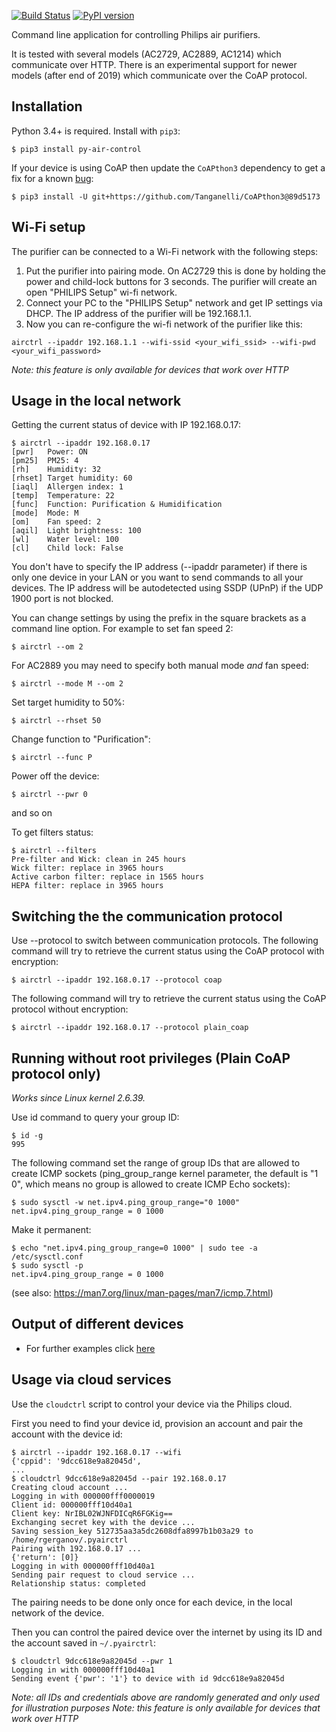 [![Build Status](https://travis-ci.org/rgerganov/py-air-control.svg?branch=master)](https://travis-ci.org/rgerganov/py-air-control)
[![PyPI version](https://badge.fury.io/py/py-air-control.svg)](https://badge.fury.io/py/py-air-control)

Command line application for controlling Philips air purifiers.

It is tested with several models (AC2729, AC2889, AC1214) which communicate over HTTP.
There is an experimental support for newer models (after end of 2019) which communicate over the CoAP protocol.

Installation
---
Python 3.4+ is required. Install with `pip3`:
```
$ pip3 install py-air-control
```
If your device is using CoAP then update the `CoAPthon3` dependency to get a fix for a known [bug](https://github.com/Tanganelli/CoAPthon3/issues/29):
```
$ pip3 install -U git+https://github.com/Tanganelli/CoAPthon3@89d5173
```

Wi-Fi setup
---
The purifier can be connected to a Wi-Fi network with the following steps:

 1. Put the purifier into pairing mode. On AC2729 this is done by holding the power and child-lock buttons for 3 seconds.
    The purifier will create an open "PHILIPS Setup" wi-fi network.
 2. Connect your PC to the "PHILIPS Setup" network and get IP settings via DHCP. The IP address of the purifier will be 192.168.1.1.
 3. Now you can re-configure the wi-fi network of the purifier like this:
```
airctrl --ipaddr 192.168.1.1 --wifi-ssid <your_wifi_ssid> --wifi-pwd <your_wifi_password>
```
_Note: this feature is only available for devices that work over HTTP_

Usage in the local network
---
Getting the current status of device with IP 192.168.0.17:
```
$ airctrl --ipaddr 192.168.0.17
[pwr]   Power: ON
[pm25]  PM25: 4
[rh]    Humidity: 32
[rhset] Target humidity: 60
[iaql]  Allergen index: 1
[temp]  Temperature: 22
[func]  Function: Purification & Humidification
[mode]  Mode: M
[om]    Fan speed: 2
[aqil]  Light brightness: 100
[wl]    Water level: 100
[cl]    Child lock: False
```
You don't have to specify the IP address (--ipaddr parameter) if there is only one device in your LAN or you want to send commands to all your devices.
The IP address will be autodetected using SSDP (UPnP) if the UDP 1900 port is not blocked.

You can change settings by using the prefix in the square brackets as a command line option.
For example to set fan speed 2:

    $ airctrl --om 2

For AC2889 you may need to specify both manual mode *and* fan speed:

    $ airctrl --mode M --om 2

Set target humidity to 50%:

    $ airctrl --rhset 50

Change function to "Purification":

    $ airctrl --func P

Power off the device:

    $ airctrl --pwr 0

and so on

To get filters status:
```
$ airctrl --filters
Pre-filter and Wick: clean in 245 hours
Wick filter: replace in 3965 hours
Active carbon filter: replace in 1565 hours
HEPA filter: replace in 3965 hours
```

Switching the the communication protocol
---
Use --protocol to switch between communication protocols.
The following command will try to retrieve the current status using the CoAP protocol with encryption:
```
$ airctrl --ipaddr 192.168.0.17 --protocol coap
```

The following command will try to retrieve the current status using the CoAP protocol without encryption:
```
$ airctrl --ipaddr 192.168.0.17 --protocol plain_coap
```

Running without root privileges (Plain CoAP protocol only)
---
_Works since Linux kernel 2.6.39._

Use id command to query your group ID:
```
$ id -g
995
```

The following command set the range of group IDs that are allowed to create ICMP sockets (ping_group_range kernel parameter, the default is "1 0", which means no group is allowed to create ICMP Echo sockets):
```
$ sudo sysctl -w net.ipv4.ping_group_range="0 1000"
net.ipv4.ping_group_range = 0 1000
```

Make it permanent:
```
$ echo "net.ipv4.ping_group_range=0 1000" | sudo tee -a /etc/sysctl.conf
$ sudo sysctl -p
net.ipv4.ping_group_range = 0 1000
``` 
(see also: https://man7.org/linux/man-pages/man7/icmp.7.html)


Output of different devices
---
- For further examples click [here](Examples.md)

Usage via cloud services
---
Use the `cloudctrl` script to control your device via the Philips cloud.

First you need to find your device id, provision an account and pair the account with the device id:
```
$ airctrl --ipaddr 192.168.0.17 --wifi
{'cppid': '9dcc618e9a82045d',
...
$ cloudctrl 9dcc618e9a82045d --pair 192.168.0.17
Creating cloud account ...
Logging in with 000000fff0000019
Client id: 000000fff10d40a1
Client key: NrIBL02WJNFDICqR6FGKig==
Exchanging secret key with the device ...
Saving session_key 512735aa3a5dc2608dfa8997b1b03a29 to /home/rgerganov/.pyairctrl
Pairing with 192.168.0.17 ...
{'return': [0]}
Logging in with 000000fff10d40a1
Sending pair request to cloud service ...
Relationship status: completed
```
The pairing needs to be done only once for each device, in the local network of the device.


Then you can control the paired device over the internet by using its ID and the account saved in `~/.pyairctrl`:
```
$ cloudctrl 9dcc618e9a82045d --pwr 1
Logging in with 000000fff10d40a1
Sending event {'pwr': '1'} to device with id 9dcc618e9a82045d
```

_Note: all IDs and credentials above are randomly generated and only used for illustration purposes_
_Note: this feature is only available for devices that work over HTTP_
